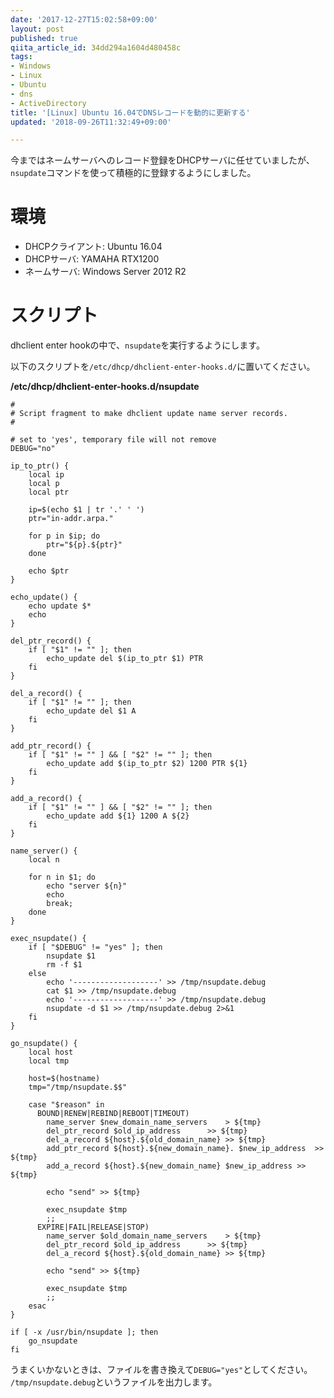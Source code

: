```yaml
---
date: '2017-12-27T15:02:58+09:00'
layout: post
published: true
qiita_article_id: 34dd294a1604d480458c
tags:
- Windows
- Linux
- Ubuntu
- dns
- ActiveDirectory
title: '[Linux] Ubuntu 16.04でDNSレコードを動的に更新する'
updated: '2018-09-26T11:32:49+09:00'

---
```

今まではネームサーバへのレコード登録をDHCPサーバに任せていましたが、`nsupdate`コマンドを使って積極的に登録するようにしました。  
  
  
# 環境  
  
- DHCPクライアント: Ubuntu 16.04  
- DHCPサーバ: YAMAHA RTX1200  
- ネームサーバ: Windows Server 2012 R2  
  
# スクリプト  
  
dhclient enter hookの中で、`nsupdate`を実行するようにします。  
  
以下のスクリプトを`/etc/dhcp/dhclient-enter-hooks.d/`に置いてください。  
  
**/etc/dhcp/dhclient-enter-hooks.d/nsupdate**  
```sh:/etc/dhcp/dhclient-enter-hooks.d/nsupdate
#
# Script fragment to make dhclient update name server records.
#

# set to 'yes', temporary file will not remove
DEBUG="no"

ip_to_ptr() {
	local ip
	local p
	local ptr

	ip=$(echo $1 | tr '.' ' ')
	ptr="in-addr.arpa."

	for p in $ip; do
		ptr="${p}.${ptr}"
	done
	
	echo $ptr
}

echo_update() {
	echo update $*
	echo
}

del_ptr_record() {
	if [ "$1" != "" ]; then
		echo_update del $(ip_to_ptr $1) PTR
	fi
}

del_a_record() {
	if [ "$1" != "" ]; then
		echo_update del $1 A
	fi
}

add_ptr_record() {
	if [ "$1" != "" ] && [ "$2" != "" ]; then
		echo_update add $(ip_to_ptr $2) 1200 PTR ${1}
	fi
}

add_a_record() {
	if [ "$1" != "" ] && [ "$2" != "" ]; then
		echo_update add ${1} 1200 A ${2}
	fi
}

name_server() {
	local n

	for n in $1; do
		echo "server ${n}"
		echo
		break;
	done
}

exec_nsupdate() {
	if [ "$DEBUG" != "yes" ]; then
		nsupdate $1
		rm -f $1
	else
		echo '-------------------' >> /tmp/nsupdate.debug
		cat $1 >> /tmp/nsupdate.debug
		echo '-------------------' >> /tmp/nsupdate.debug
		nsupdate -d $1 >> /tmp/nsupdate.debug 2>&1
	fi
}

go_nsupdate() {
	local host
	local tmp

	host=$(hostname)
	tmp="/tmp/nsupdate.$$"

	case "$reason" in
	  BOUND|RENEW|REBIND|REBOOT|TIMEOUT)
		name_server $new_domain_name_servers	> ${tmp}
		del_ptr_record $old_ip_address		>> ${tmp}
		del_a_record ${host}.${old_domain_name}	>> ${tmp}
		add_ptr_record ${host}.${new_domain_name}. $new_ip_address	>> ${tmp}
		add_a_record ${host}.${new_domain_name} $new_ip_address	>> ${tmp}

		echo "send" >> ${tmp}

		exec_nsupdate $tmp
		;;
	  EXPIRE|FAIL|RELEASE|STOP)
		name_server $old_domain_name_servers	> ${tmp}
		del_ptr_record $old_ip_address		>> ${tmp}
		del_a_record ${host}.${old_domain_name}	>> ${tmp}

		echo "send" >> ${tmp}

		exec_nsupdate $tmp
		;;
	esac
}

if [ -x /usr/bin/nsupdate ]; then
	go_nsupdate
fi
```  
  
うまくいかないときは、ファイルを書き換えて`DEBUG="yes"`としてください。  
`/tmp/nsupdate.debug`というファイルを出力します。  
